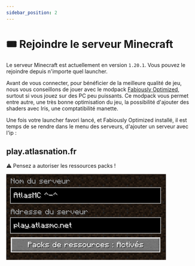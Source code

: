 ```yaml
---
sidebar_position: 2
---
```


# 🎟️ Rejoindre le serveur Minecraft

Le serveur Minecraft est actuellement en version `1.20.1`. Vous pouvez le rejoindre depuis n'importe quel launcher.

Avant de vous connecter, pour bénéficier de la meilleure qualité de jeu, nous vous conseillons de jouer avec le modpack [Fabiously Optimized](https://modrinth.com/modpack/fabulously-optimized/versions), surtout si vous jouez sur des PC peu puissants.
Ce modpack vous permet entre autre, une très bonne optimisation du jeu, la possibilité d'ajouter des shaders avec Iris, une comptatibilité manette.

Une fois votre launcher favori lancé, et Fabiously Optimized installé, il est temps de se rendre dans le menu des serveurs, d'ajouter un serveur avec l'ip :

## play.atlasnation.fr

:warning: Pensez a autoriser les ressources packs !

![Rejoindre AtlasNation](../../static/img/rejoindre-atlasmc.png)